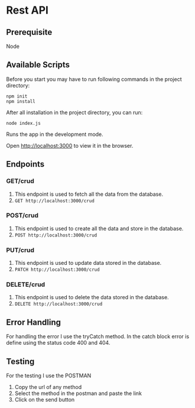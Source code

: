 # Rest API

## Prerequisite

Node 

## Available Scripts

Before you start you may have to run following commands in the project directory: 

```
npm init
npm install
```

After all installation in the project directory, you can run:

```
node index.js
```

Runs the app in the development mode.

Open [http://localhost:3000](http://localhost:3000) to view it in the browser.

## Endpoints 

### GET/crud
1. This endpoint is used to fetch all the data from the database.
2. `GET http://localhost:3000/crud`

### POST/crud
1. This endpoint is used to create all the data and store in the database.
2. `POST http://localhost:3000/crud`

### PUT/crud
1. This endpoint is used to update data stored in the database.
2. `PATCH http://localhost:3000/crud`

### DELETE/crud
1. This endpoint is used to delete the data stored in the database.
2. `DELETE http://localhost:3000/crud`

## Error Handling

For handling the error I use the tryCatch method. In the catch block error is define using the status code 400 and 404.

## Testing

For the testing I use the POSTMAN

1. Copy the url of any method
2. Select the method in the postman and paste the link
3. Click on the send button 
